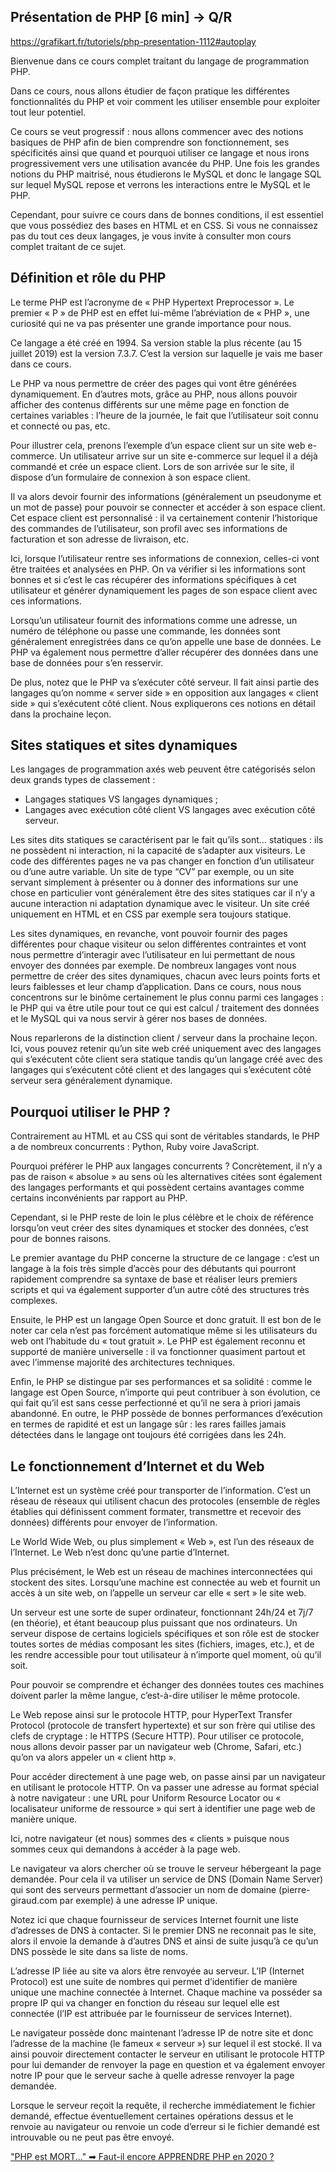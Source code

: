 ## Présentation de PHP [6 min] -> Q/R

<https://grafikart.fr/tutoriels/php-presentation-1112#autoplay>

Bienvenue dans ce cours complet traitant du langage de programmation PHP.

Dans ce cours, nous allons étudier de façon pratique les différentes fonctionnalités du PHP et voir comment les utiliser ensemble pour exploiter tout leur potentiel.

Ce cours se veut progressif : nous allons commencer avec des notions basiques de PHP afin de bien comprendre son fonctionnement, ses spécificités ainsi que quand et pourquoi utiliser ce langage et nous irons progressivement vers une utilisation avancée du PHP. Une fois les grandes notions du PHP maitrisé, nous étudierons le MySQL et donc le langage SQL sur lequel MySQL repose et verrons les interactions entre le MySQL et le PHP.

Cependant, pour suivre ce cours dans de bonnes conditions, il est essentiel que vous possédiez des bases en HTML et en CSS. Si vous ne connaissez pas du tout ces deux langages, je vous invite à consulter mon cours complet traitant de ce sujet.

## Définition et rôle du PHP

Le terme PHP est l’acronyme de « PHP Hypertext Preprocessor ». Le premier « P » de PHP est en effet lui-même l’abréviation de « PHP », une curiosité qui ne va pas présenter une grande importance pour nous.

Ce langage a été créé en 1994. Sa version stable la plus récente (au 15 juillet 2019) est la version 7.3.7. C’est la version sur laquelle je vais me baser dans ce cours.

Le PHP va nous permettre de créer des pages qui vont être générées dynamiquement. En d’autres mots, grâce au PHP, nous allons pouvoir afficher des contenus différents sur une même page en fonction de certaines variables : l’heure de la journée, le fait que l’utilisateur soit connu et connecté ou pas, etc.

Pour illustrer cela, prenons l’exemple d’un espace client sur un site web e-commerce. Un utilisateur arrive sur un site e-commerce sur lequel il a déjà commandé et crée un espace client. Lors de son arrivée sur le site, il dispose d’un formulaire de connexion à son espace client.

Il va alors devoir fournir des informations (généralement un pseudonyme et un mot de passe) pour pouvoir se connecter et accéder à son espace client. Cet espace client est personnalisé : il va certainement contenir l’historique des commandes de l’utilisateur, son profil avec ses informations de facturation et son adresse de livraison, etc.

Ici, lorsque l’utilisateur rentre ses informations de connexion, celles-ci vont être traitées et analysées en PHP. On va vérifier si les informations sont bonnes et si c’est le cas récupérer des informations spécifiques à cet utilisateur et générer dynamiquement les pages de son espace client avec ces informations.

Lorsqu’un utilisateur fournit des informations comme une adresse, un numéro de téléphone ou passe une commande, les données sont généralement enregistrées dans ce qu’on appelle une base de données. Le PHP va également nous permettre d’aller récupérer des données dans une base de données pour s’en resservir.

De plus, notez que le PHP va s’exécuter côté serveur. Il fait ainsi partie des langages qu’on nomme « server side » en opposition aux langages « client side » qui s’exécutent côté client. Nous expliquerons ces notions en détail dans la prochaine leçon.

## Sites statiques et sites dynamiques

Les langages de programmation axés web peuvent être catégorisés selon deux grands types de classement :

- Langages statiques VS langages dynamiques ;
- Langages avec exécution côté client VS langages avec exécution côté serveur.

Les sites dits statiques se caractérisent par le fait qu’ils sont… statiques : ils ne possèdent ni interaction, ni la capacité de s’adapter aux visiteurs. Le code des différentes pages ne va pas changer en fonction d’un utilisateur ou d’une autre variable. Un site de type “CV” par exemple, ou un site servant simplement à présenter ou à donner des informations sur une chose en particulier vont généralement être des sites statiques car il n’y a aucune interaction ni adaptation dynamique avec le visiteur. Un site créé uniquement en HTML et en CSS par exemple sera toujours statique.

Les sites dynamiques, en revanche, vont pouvoir fournir des pages différentes pour chaque visiteur ou selon différentes contraintes et vont nous permettre d’interagir avec l’utilisateur en lui permettant de nous envoyer des données par exemple. De nombreux langages vont nous permettre de créer des sites dynamiques, chacun avec leurs points forts et leurs faiblesses et leur champ d’application. Dans ce cours, nous nous concentrons sur le binôme certainement le plus connu parmi ces langages : le PHP qui va être utile pour tout ce qui est calcul / traitement des données et le MySQL qui va nous servir à gérer nos bases de données.

Nous reparlerons de la distinction client / serveur dans la prochaine leçon. Ici, vous pouvez retenir qu’un site web créé uniquement avec des langages qui s’exécutent côte client sera statique tandis qu’un langage créé avec des langages qui s’exécutent côté client et des langages qui s’exécutent côté serveur sera généralement dynamique.

## Pourquoi utiliser le PHP ?

Contrairement au HTML et au CSS qui sont de véritables standards, le PHP a de nombreux concurrents : Python, Ruby voire JavaScript.

Pourquoi préférer le PHP aux langages concurrents ? Concrètement, il n’y a pas de raison « absolue » au sens où les alternatives citées sont également des langages performants et qui possèdent certains avantages comme certains inconvénients par rapport au PHP.

Cependant, si le PHP reste de loin le plus célèbre et le choix de référence lorsqu’on veut créer des sites dynamiques et stocker des données, c’est pour de bonnes raisons.

Le premier avantage du PHP concerne la structure de ce langage : c’est un langage à la fois très simple d’accès pour des débutants qui pourront rapidement comprendre sa syntaxe de base et réaliser leurs premiers scripts et qui va également supporter d’un autre côté des structures très complexes.

Ensuite, le PHP est un langage Open Source et donc gratuit. Il est bon de le noter car cela n’est pas forcément automatique même si les utilisateurs du web ont l’habitude du « tout gratuit ». Le PHP est également reconnu et supporté de manière universelle : il va fonctionner quasiment partout et avec l’immense majorité des architectures techniques.

Enfin, le PHP se distingue par ses performances et sa solidité : comme le langage est Open Source, n’importe qui peut contribuer à son évolution, ce qui fait qu’il est sans cesse perfectionné et qu’il ne sera à priori jamais abandonné. En outre, le PHP possède de bonnes performances d’exécution en termes de rapidité et est un langage sûr : les rares failles jamais détectées dans le langage ont toujours été corrigées dans les 24h.

## Le fonctionnement d’Internet et du Web

L’Internet est un système créé pour transporter de l’information. C’est un réseau de réseaux qui utilisent chacun des protocoles (ensemble de règles établies qui définissent comment formater, transmettre et recevoir des données) différents pour envoyer de l’information.

Le World Wide Web, ou plus simplement « Web », est l’un des réseaux de l’Internet. Le Web n’est donc qu’une partie d’Internet.

Plus précisément, le Web est un réseau de machines interconnectées qui stockent des sites. Lorsqu’une machine est connectée au web et fournit un accès à un site web, on l’appelle un serveur car elle « sert » le site web.

Un serveur est une sorte de super ordinateur, fonctionnant 24h/24 et 7j/7 (en théorie), et étant beaucoup plus puissant que nos ordinateurs. Un serveur dispose de certains logiciels spécifiques et son rôle est de stocker toutes sortes de médias composant les sites (fichiers, images, etc.), et de les rendre accessible pour tout utilisateur à n’importe quel moment, où qu’il soit.

Pour pouvoir se comprendre et échanger des données toutes ces machines doivent parler la même langue, c’est-à-dire utiliser le même protocole.

Le Web repose ainsi sur le protocole HTTP, pour HyperText Transfer Protocol (protocole de transfert hypertexte) et sur son frère qui utilise des clefs de cryptage : le HTTPS (Secure HTTP). Pour utiliser ce protocole, nous allons devoir passer par un navigateur web (Chrome, Safari, etc.) qu’on va alors appeler un « client http ».

Pour accéder directement à une page web, on passe ainsi par un navigateur en utilisant le protocole HTTP. On va passer une adresse au format spécial à notre navigateur : une URL pour Uniform Resource Locator ou « localisateur uniforme de ressource » qui sert à identifier une page web de manière unique.

Ici, notre navigateur (et nous) sommes des « clients » puisque nous sommes ceux qui demandons à accéder à la page web.

Le navigateur va alors chercher où se trouve le serveur hébergeant la page demandée. Pour cela il va utiliser un service de DNS (Domain Name Server) qui sont des serveurs permettant d’associer un nom de domaine (pierre-giraud.com par exemple) à une adresse IP unique.

Notez ici que chaque fournisseur de services Internet fournit une liste d’adresses de DNS à contacter. Si le premier DNS ne reconnait pas le site, alors il envoie la demande à d’autres DNS et ainsi de suite jusqu’à ce qu’un DNS possède le site dans sa liste de noms.

L’adresse IP liée au site va alors être renvoyée au serveur. L’IP (Internet Protocol) est une suite de nombres qui permet d’identifier de manière unique une machine connectée à Internet. Chaque machine va posséder sa propre IP qui va changer en fonction du réseau sur lequel elle est connectée (l’IP est attribuée par le fournisseur de services Internet).

Le navigateur possède donc maintenant l’adresse IP de notre site et donc l’adresse de la machine (le fameux « serveur ») sur lequel il est stocké. Il va ainsi pouvoir directement contacter le serveur en utilisant le protocole HTTP pour lui demander de renvoyer la page en question et va également envoyer notre IP pour que le serveur sache à quelle adresse renvoyer la page demandée.

Lorsque le serveur reçoit la requête, il recherche immédiatement le fichier demandé, effectue éventuellement certaines opérations dessus et le renvoie au navigateur ou renvoie un code d’erreur si le fichier demandé est introuvable ou ne peut pas être envoyé.



["PHP est MORT..." ➡ Faut-il encore APPRENDRE PHP en 2020 ?](https://youtu.be/yYic37F5_Lo)
